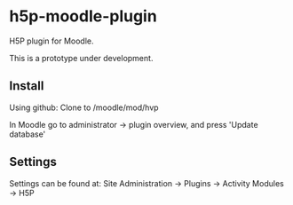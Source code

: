 # h5p-moodle-plugin
H5P plugin for Moodle.

This is a prototype under development.

## Install

Using github:
Clone to /moodle/mod/hvp

In Moodle go to administrator -> plugin overview, and press 'Update database'


## Settings

Settings can be found at: Site Administration -> Plugins -> Activity Modules -> H5P
